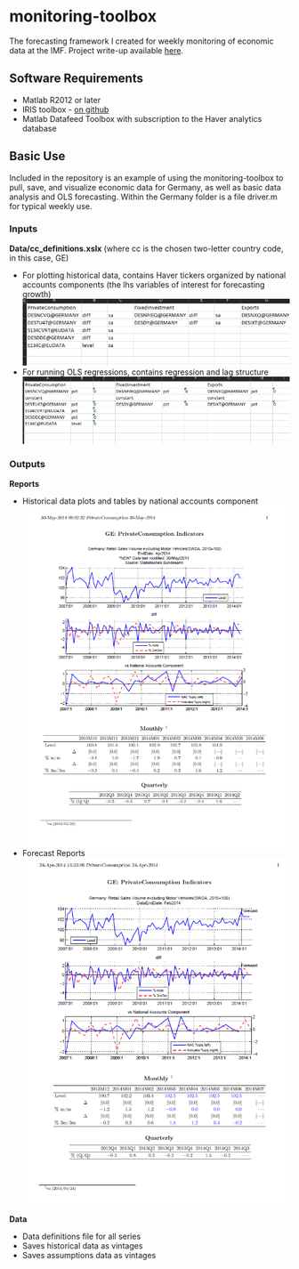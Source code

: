 # monitoring-toolbox
The forecasting framework I created for weekly monitoring of economic data at the IMF. Project write-up available [here](https://www.kevinkeithley.me/creating-a-near-term-economic-growth-forecasting-framework).

## Software Requirements
- Matlab R2012 or later
- IRIS toolbox - [on github](https://github.com/IRIS-Solutions-Team/IRIS-Toolbox)
- Matlab Datafeed Toolbox with subscription to the Haver analytics database

## Basic Use

Included in the repository is an example of using the monitoring-toolbox to pull, save, and visualize economic data for Germany, as well as basic data analysis and OLS forecasting. Within the Germany folder is a file driver.m for typical weekly use.

### Inputs

**Data/cc_definitions.xslx** (where cc is the chosen two-letter country code, in this case, GE)


- For plotting historical data, contains Haver tickers organized by national accounts components (the lhs variables of interest for forecasting growth)
![](images/historical_data_definitions_example.png)
- For running OLS regressions, contains regression and lag structure
![](images/regression_structure_example.png)

### Outputs

**Reports**

- Historical data plots and tables by national accounts component
![](images/historical_data_report_example.png)
- Forecast Reports
![](images/forecast_report_example.png)

**Data**

- Data definitions file for all series
- Saves historical data as vintages
- Saves assumptions data as vintages
